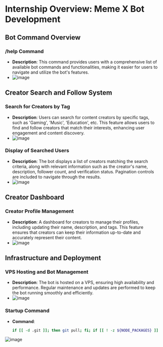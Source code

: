 # Internship Overview: Meme X Bot Development

## Bot Command Overview

### /help Command
- **Description**: This command provides users with a comprehensive list of available bot commands and functionalities, making it easier for users to navigate and utilize the bot's features.
- ![image](https://github.com/user-attachments/assets/d2c64603-79cc-41f1-9b7b-66036a892e56)

## Creator Search and Follow System

### Search for Creators by Tag
- **Description**: Users can search for content creators by specific tags, such as 'Gaming', 'Music', 'Education', etc. This feature allows users to find and follow creators that match their interests, enhancing user engagement and content discovery.
- ![image](https://github.com/user-attachments/assets/955e73aa-2a08-4f13-b749-d5ef44aea3e5)

### Display of Searched Users
- **Description**: The bot displays a list of creators matching the search criteria, along with relevant information such as the creator's name, description, follower count, and verification status. Pagination controls are included to navigate through the results.
- ![image](https://github.com/user-attachments/assets/c1e25da7-1a8e-4c02-9423-fa4172d94a27)

## Creator Dashboard

### Creator Profile Management
- **Description**: A dashboard for creators to manage their profiles, including updating their name, description, and tags. This feature ensures that creators can keep their information up-to-date and accurately represent their content.
- ![image](https://github.com/user-attachments/assets/13abcf2e-11bf-4c9b-bf71-989d3d8eb88d)

## Infrastructure and Deployment

### VPS Hosting and Bot Management
- **Description**: The bot is hosted on a VPS, ensuring high availability and performance. Regular maintenance and updates are performed to keep the bot running smoothly and efficiently.
- ![image](https://github.com/user-attachments/assets/848e5d4f-d628-4ff0-8ab0-8dec9ba169a1)

### Startup Command
- **Command**: 
  ```bash
  if [[ -d .git ]]; then git pull; fi; if [[ ! -z ${NODE_PACKAGES} ]]; then npm install ${NODE_PACKAGES}; fi; if [ -f /home/container/package.json ]; then npm install --production; fi; node --expose-gc /home/container/run.js

![image](https://github.com/user-attachments/assets/3c67c9fe-1c97-4f95-94a2-b198e95f113a)
